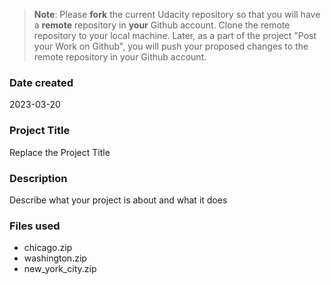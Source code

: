 >**Note**: Please **fork** the current Udacity repository so that you will have a **remote** repository in **your** Github account. Clone the remote repository to your local machine. Later, as a part of the project "Post your Work on Github", you will push your proposed changes to the remote repository in your Github account.

### Date created
2023-03-20

### Project Title
Replace the Project Title

### Description
Describe what your project is about and what it does

### Files used
- chicago.zip
- washington.zip
- new_york_city.zip
